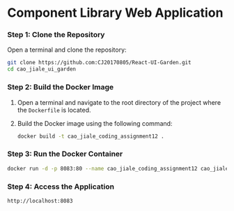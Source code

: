# Component Library Web Application


### Step 1: Clone the Repository

Open a terminal and clone the repository:

```bash
git clone https://github.com:CJ20170805/React-UI-Garden.git
cd cao_jiale_ui_garden
```

### Step 2: Build the Docker Image

1. Open a terminal and navigate to the root directory of the project where the `Dockerfile` is located.
2. Build the Docker image using the following command:

   ```bash
   docker build -t cao_jiale_coding_assignment12 .
   ```

### Step 3: Run the Docker Container

  ```bash
  docker run -d -p 8083:80 --name cao_jiale_coding_assignment12 cao_jiale_coding_assignment12
  ```

### Step 4: Access the Application
  ```bash
  http://localhost:8083
  ```